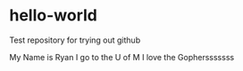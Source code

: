 # hello-world
Test repository for trying out github


My Name is Ryan
I go to the U of M
I love the Gophersssssss


